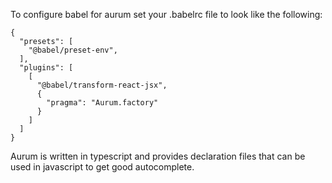 To configure babel for aurum set your .babelrc file to look like the following:

```
{
  "presets": [
    "@babel/preset-env",
  ],
  "plugins": [
    [
      "@babel/transform-react-jsx",
      {
        "pragma": "Aurum.factory"
      }
    ]
  ]
}
```

Aurum is written in typescript and provides declaration files that can be used in javascript to get good autocomplete.

